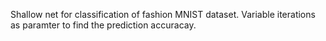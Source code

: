 Shallow net for classification of fashion MNIST dataset. 
Variable iterations as paramter to find the prediction accuracay.
